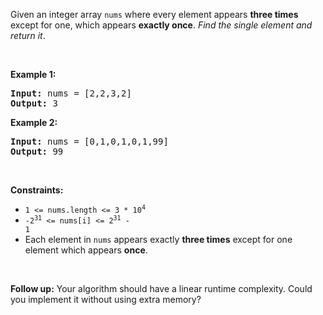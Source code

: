 Given an integer array `` nums `` where&nbsp;every element appears __three times__ except for one, which appears __exactly once__. _Find the single element and return it_.

&nbsp;

__Example 1:__

<pre><strong>Input:</strong> nums = [2,2,3,2]
<strong>Output:</strong> 3
</pre>

__Example 2:__

<pre><strong>Input:</strong> nums = [0,1,0,1,0,1,99]
<strong>Output:</strong> 99
</pre>

&nbsp;

__Constraints:__

*   <code>1 &lt;= nums.length &lt;= 3 * 10<sup>4</sup></code>
*   <code>-2<sup>31</sup> &lt;= nums[i] &lt;= 2<sup>31</sup> - 1</code>
*   Each element in `` nums `` appears exactly __three times__ except for one element which appears __once__.

&nbsp;

__Follow up:__&nbsp;Your algorithm should have a linear runtime complexity. Could you implement it without using extra memory?